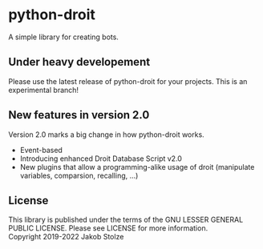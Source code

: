 # python-droit
A simple library for creating bots.

## Under heavy developement
Please use the latest release of python-droit for your projects. This is an experimental branch!

## New features in version 2.0
Version 2.0 marks a big change in how python-droit works.

- Event-based
- Introducing enhanced Droit Database Script v2.0
- New plugins that allow a programming-alike usage of droit (manipulate variables, comparsion, recalling, ...)

## License
This library is published under the terms of the GNU LESSER GENERAL PUBLIC LICENSE. Please see LICENSE for more information.  
Copyright 2019-2022 Jakob Stolze
